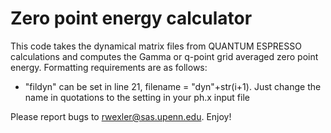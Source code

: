 # Zero point energy calculator

This code takes the dynamical matrix files from QUANTUM ESPRESSO calculations and computes the Gamma or q-point grid averaged zero point energy. Formatting requirements are as follows:

* "fildyn" can be set in line 21, filename = "dyn"+str(i+1). Just change the name in quotations to the setting in your ph.x input file

Please report bugs to rwexler@sas.upenn.edu. Enjoy!
